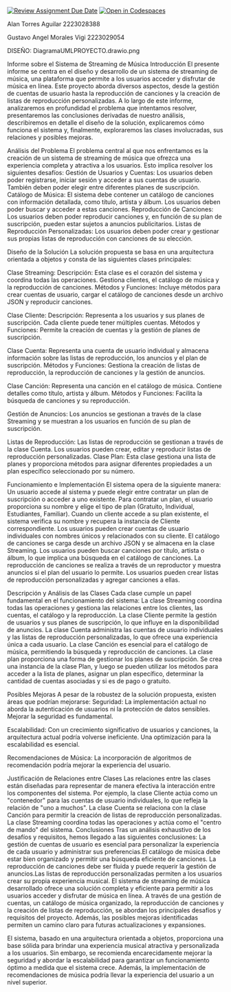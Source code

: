 [![Review Assignment Due Date](https://classroom.github.com/assets/deadline-readme-button-24ddc0f5d75046c5622901739e7c5dd533143b0c8e959d652212380cedb1ea36.svg)](https://classroom.github.com/a/XixB-tii)
[![Open in Codespaces](https://classroom.github.com/assets/launch-codespace-7f7980b617ed060a017424585567c406b6ee15c891e84e1186181d67ecf80aa0.svg)](https://classroom.github.com/open-in-codespaces?assignment_repo_id=12217425)

Alan Torres Aguilar 2223028388

Gustavo Angel Morales Vigi 2223029054

DISEÑO:
DiagramaUMLPROYECTO.drawio.png

Informe sobre el Sistema de Streaming de Música
Introducción
El presente informe se centra en el diseño y desarrollo de un sistema de streaming de música, una plataforma que permite a los usuarios acceder y disfrutar de música en línea. Este proyecto aborda diversos aspectos, desde la gestión de cuentas de usuario hasta la reproducción de canciones y la creación de listas de reproducción personalizadas. A lo largo de este informe, analizaremos en profundidad el problema que intentamos resolver, presentaremos las conclusiones derivadas de nuestro análisis, describiremos en detalle el diseño de la solución, explicaremos cómo funciona el sistema y, finalmente, exploraremos las clases involucradas, sus relaciones y posibles mejoras.

Análisis del Problema
El problema central al que nos enfrentamos es la creación de un sistema de streaming de música que ofrezca una experiencia completa y atractiva a los usuarios. Esto implica resolver los siguientes desafíos:
Gestión de Usuarios y Cuentas: Los usuarios deben poder registrarse, iniciar sesión y acceder a sus cuentas de usuario. También deben poder elegir entre diferentes planes de suscripción.
Catálogo de Música: El sistema debe contener un catálogo de canciones con información detallada, como título, artista y álbum. Los usuarios deben poder buscar y acceder a estas canciones.
Reproducción de Canciones: Los usuarios deben poder reproducir canciones y, en función de su plan de suscripción, pueden estar sujetos a anuncios publicitarios.
Listas de Reproducción Personalizadas: Los usuarios deben poder crear y gestionar sus propias listas de reproducción con canciones de su elección.

Diseño de la Solución
La solución propuesta se basa en una arquitectura orientada a objetos y consta de las siguientes clases principales:

Clase Streaming:
Descripción: Esta clase es el corazón del sistema y coordina todas las operaciones. Gestiona clientes, el catálogo de música y la reproducción de canciones.
Métodos y Funciones: Incluye métodos para crear cuentas de usuario, cargar el catálogo de canciones desde un archivo JSON y reproducir canciones.

Clase Cliente:
Descripción: Representa a los usuarios y sus planes de suscripción. Cada cliente puede tener múltiples cuentas.
Métodos y Funciones: Permite la creación de cuentas y la gestión de planes de suscripción.

Clase Cuenta:
Representa una cuenta de usuario individual y almacena información sobre las listas de reproducción, los anuncios y el plan de suscripción.
Métodos y Funciones: Gestiona la creación de listas de reproducción, la reproducción de canciones y la gestión de anuncios.

Clase Canción:
Representa una canción en el catálogo de música. Contiene detalles como título, artista y álbum.
Métodos y Funciones: Facilita la búsqueda de canciones y su reproducción.

Gestión de Anuncios:
Los anuncios se gestionan a través de la clase Streaming y se muestran a los usuarios en función de su plan de suscripción.

Listas de Reproducción:
Las listas de reproducción se gestionan a través de la clase Cuenta. Los usuarios pueden crear, editar y reproducir listas de reproducción personalizadas.
Clase Plan: 
Esta clase gestiona una lista de planes y proporciona métodos para asignar diferentes propiedades a un plan específico seleccionado por su número.




Funcionamiento e Implementación
El sistema opera de la siguiente manera:
Un usuario accede al sistema y puede elegir entre contratar un plan de suscripción o acceder a uno existente.
Para contratar un plan, el usuario proporciona su nombre y elige el tipo de plan (Gratuito, Individual, Estudiantes, Familiar).
Cuando un cliente accede a su plan existente, el sistema verifica su nombre y recupera la instancia de Cliente correspondiente.
Los usuarios pueden crear cuentas de usuario individuales con nombres únicos y relacionados con su cliente.
El catálogo de canciones se carga desde un archivo JSON y se almacena en la clase Streaming.
Los usuarios pueden buscar canciones por título, artista o álbum, lo que implica una búsqueda en el catálogo de canciones.
La reproducción de canciones se realiza a través de un reproductor y muestra anuncios si el plan del usuario lo permite.
Los usuarios pueden crear listas de reproducción personalizadas y agregar canciones a ellas.

Descripción y Análisis de las Clases
Cada clase cumple un papel fundamental en el funcionamiento del sistema:
La clase Streaming coordina todas las operaciones y gestiona las relaciones entre los clientes, las cuentas, el catálogo y la reproducción.
La clase Cliente permite la gestión de usuarios y sus planes de suscripción, lo que influye en la disponibilidad de anuncios.
La clase Cuenta administra las cuentas de usuario individuales y las listas de reproducción personalizadas, lo que ofrece una experiencia única a cada usuario.
La clase Canción es esencial para el catálogo de música, permitiendo la búsqueda y reproducción de canciones.
La clase plan proporciona una forma de gestionar los planes de suscripción. Se crea una instancia de la clase Plan, y luego se pueden utilizar los métodos para acceder a la lista de planes, asignar un plan específico, determinar la cantidad de cuentas asociadas y si es de pago o gratuito.



Posibles Mejoras
A pesar de la robustez de la solución propuesta, existen áreas que podrían mejorarse:
Seguridad: La implementación actual no aborda la autenticación de usuarios ni la protección de datos sensibles. Mejorar la seguridad es fundamental.

Escalabilidad: Con un crecimiento significativo de usuarios y canciones, la arquitectura actual podría volverse ineficiente. Una optimización para la escalabilidad es esencial.

Recomendaciones de Música: La incorporación de algoritmos de recomendación podría mejorar la experiencia del usuario.

Justificación de Relaciones entre Clases
Las relaciones entre las clases están diseñadas para representar de manera efectiva la interacción entre los componentes del sistema. Por ejemplo, la clase Cliente actúa como un "contenedor" para las cuentas de usuario individuales, lo que refleja la relación de "uno a muchos". La clase Cuenta se relaciona con la clase Canción para permitir la creación de listas de reproducción personalizadas. La clase Streaming coordina todas las operaciones y actúa como el "centro de mando" del sistema.
Conclusiones
Tras un análisis exhaustivo de los desafíos y requisitos, hemos llegado a las siguientes conclusiones:
La gestión de cuentas de usuario es esencial para personalizar la experiencia de cada usuario y administrar sus preferencias.El catálogo de música debe estar bien organizado y permitir una búsqueda eficiente de canciones.
La reproducción de canciones debe ser fluida y puede requerir la gestión de anuncios.Las listas de reproducción personalizadas permiten a los usuarios crear su propia experiencia musical.
El sistema de streaming de música desarrollado ofrece una solución completa y eficiente para permitir a los usuarios acceder y disfrutar de música en línea. A través de una gestión de cuentas, un catálogo de música organizado, la reproducción de canciones y la creación de listas de reproducción, se abordan los principales desafíos y requisitos del proyecto. Además, las posibles mejoras identificadas permiten un camino claro para futuras actualizaciones y expansiones.

El sistema, basado en una arquitectura orientada a objetos, proporciona una base sólida para brindar una experiencia musical atractiva y personalizada a los usuarios. Sin embargo, se recomienda encarecidamente mejorar la seguridad y abordar la escalabilidad para garantizar un funcionamiento óptimo a medida que el sistema crece. Además, la implementación de recomendaciones de música podría llevar la experiencia del usuario a un nivel superior.





